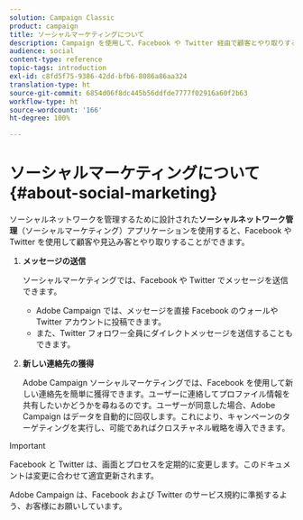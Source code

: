 ```yaml
---
solution: Campaign Classic
product: campaign
title: ソーシャルマーケティングについて
description: Campaign を使用して、Facebook や Twitter 経由で顧客とやり取りする方法を説明します。
audience: social
content-type: reference
topic-tags: introduction
exl-id: c8fd5f75-9386-42dd-bfb6-8086a86aa324
translation-type: ht
source-git-commit: 6854d06f8dc445b56ddfde7777f02916a60f2b63
workflow-type: ht
source-wordcount: '166'
ht-degree: 100%

---
```


# ソーシャルマーケティングについて{#about-social-marketing}

ソーシャルネットワークを管理するために設計された&#x200B;**ソーシャルネットワーク管理**（ソーシャルマーケティング）アプリケーションを使用すると、Facebook や Twitter を使用して顧客や見込み客とやり取りすることができます。

1. **メッセージの送信**

   ソーシャルマーケティングでは、Facebook や Twitter でメッセージを送信できます。

   * Adobe Campaign では、メッセージを直接 Facebook のウォールや Twitter アカウントに投稿できます。
   * また、Twitter フォロワー全員にダイレクトメッセージを送信することもできます。

1. **新しい連絡先の獲得**

   Adobe Campaign ソーシャルマーケティングでは、Facebook を使用して新しい連絡先を簡単に獲得できます。ユーザーに連絡してプロファイル情報を共有したいかどうかを尋ねるのです。ユーザーが同意した場合、Adobe Campaign はデータを自動的に回収します。これにより、キャンペーンのターゲティングを実行し、可能であればクロスチャネル戦略を導入できます。

>[!IMPORTANT]
>
>Facebook と Twitter は、画面とプロセスを定期的に変更します。このドキュメントは変更に合わせて適宜更新されます。
>
>Adobe Campaign は、Facebook および Twitter のサービス規約に準拠するよう、お客様にお願いしています。
